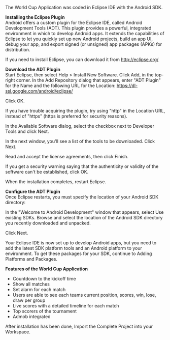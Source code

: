 The World Cup Application was coded in Eclipse IDE with the Android SDK.

<b>Installing the Eclipse Plugin</b><br />
Android offers a custom plugin for the Eclipse IDE, called Android Development Tools (ADT). This plugin provides a powerful, integrated environment in which to develop Android apps. It extends the capabilities of Eclipse to let you quickly set up new Android projects, build an app UI, debug your app, and export signed (or unsigned) app packages (APKs) for distribution.

If you need to install Eclipse, you can download it from http://eclipse.org/

<b>Download the ADT Plugin</b><br />
Start Eclipse, then select Help > Install New Software.
Click Add, in the top-right corner.
In the Add Repository dialog that appears, enter "ADT Plugin" for the Name and the following URL for the Location:
https://dl-ssl.google.com/android/eclipse/

Click OK.

If you have trouble acquiring the plugin, try using "http" in the Location URL, instead of "https" (https is preferred for security reasons).

In the Available Software dialog, select the checkbox next to Developer Tools and click Next.

In the next window, you'll see a list of the tools to be downloaded. Click Next.

Read and accept the license agreements, then click Finish.

If you get a security warning saying that the authenticity or validity of the software can't be established, click OK.

When the installation completes, restart Eclipse.

<b>Configure the ADT Plugin</b><br />
Once Eclipse restarts, you must specify the location of your Android SDK directory:

In the "Welcome to Android Development" window that appears, select Use existing SDKs.
Browse and select the location of the Android SDK directory you recently downloaded and unpacked.

Click Next.

Your Eclipse IDE is now set up to develop Android apps, but you need to add the latest SDK platform tools and an Android platform to your environment. To get these packages for your SDK, continue to Adding Platforms and Packages.

<b>Features of the World Cup Application</b><br />
* Countdown to the kickoff time
* Show all matches
* Set alarm for each match
* Users are able to see each teams current position, scores, win, lose, draw per group
* Live scores with a detailed timeline for each match
* Top scorers of the tournament
* Admob integrated

After installation has been done, Import the Complete Project into your Workspace.
